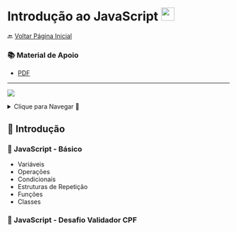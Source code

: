 <h1>Introdução ao JavaScript <img src="https://cdn.jsdelivr.net/gh/devicons/devicon/icons/javascript/javascript-original.svg" width="30px"/></h1>

🔙 [Voltar Página Inicial](https://github.com/brseghese/vtex-hiring-coders-3)

<h3> 📚 Material de Apoio</h3>

- [PDF](https://drive.google.com/file/d/1QUh7vcMNz_UnSAs0-KpKjjL6sM2PJycp/view)

---

<a href="https://developer.mozilla.org/pt-BR/docs/Learn/JavaScript/First_steps/What_is_JavaScript"><img src="https://img.shields.io/badge/JavaScript-323330?style=for-the-badge&logo=javascript&logoColor=F7DF1E"></a>

<details>
<summary>Clique para Navegar 🔽</summary>

◽ <a href="#1">JavaScript - Básico</a> <br>
◽ <a href="#2">JavaScript - Desafio Validador CPF</a> <br>
◽ <a href="#3">JavaScript - Intermediário</a>

</details>

<h2>🚀 Introdução</h2>

<h3 id="1"> 📍​​​ JavaScript - Básico</h3>

- Variáveis
- Operações
- Condicionais
- Estruturas de Repetição
- Funções
- Classes

<h3 id="2"> 📍​​​ JavaScript - Desafio Validador CPF</h3>
